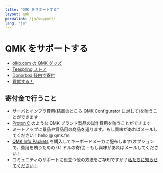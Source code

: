 ```yaml
---
title: "QMK をサポートする"
layout: qmk
permalink: /ja/support/
lang: "ja"
---
```


# QMK をサポートする

* [olkb.com の QMK グッズ](https://olkb.com/parts)
* [Teespring ストア](https://teespring.com/stores/qmk)
* [Donorbox 経由で寄付](https://donorbox.org/qmk)
* [貢献する！](https://github.com/qmk/qmk_firmware/issues)

## 寄付金で行うこと

* サーバとインフラ費用(結局のところ QMK Configurator に対して)を賄うことができます
* [Proton C](/ja/proton-c) のような QMK ブランド製品の試作費用を賄うことができます
* ミートアップに景品や賞品用の商品を送ります。もし興味があればメールしてください！hello @ qmk.fm
* [QMK Info Packets](https://i.imgur.com/EoXgApN.png) を購入してキーボードメーカに配布します(オプションで、費用を賄うための 0.1 ドルの寄付) - もし興味があればメールしてください！
* コミュニティのサポートに役立つ他の方法をご存知ですか？[私たちに知らせてください！](https://github.com/qmk/qmk.fm/issues)
